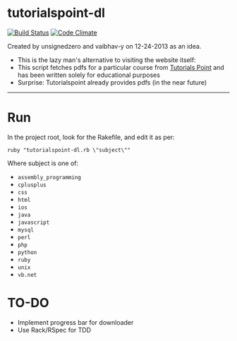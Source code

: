 tutorialspoint-dl
=================

[![Build Status](https://travis-ci.org/vaibhav-y/tutorialspoint-dl.png?branch=master)](https://travis-ci.org/vaibhav-y/tutorialspoint-dl)
[![Code Climate](https://codeclimate.com/github/vaibhav-y/tutorialspoint-dl.png)](https://codeclimate.com/github/vaibhav-y/tutorialspoint-dl)

Created by unsignedzero and vaibhav-y on 12-24-2013 as an idea.

* This is the lazy man's alternative to visiting the website itself:
* This script fetches pdfs for a particular course from [Tutorials Point](www.tutorialspoint.com) and has been written solely for educational purposes
* Surprise: Tutorialspoint already provides pdfs (in the near future)


------

Run
===
In the project root, look for the Rakefile, and edit it as per:

`ruby "tutorialspoint-dl.rb \"subject\""`

Where subject is one of:

* `assembly_programming`
* `cplusplus`
* `css`
* `html`
* `ios`
* `java`
* `javascript`
* `mysql`
* `perl`
* `php`
* `python`
* `ruby`
* `unix`
* `vb.net`



TO-DO
=====

* Implement progress bar for downloader
* Use Rack/RSpec for TDD
